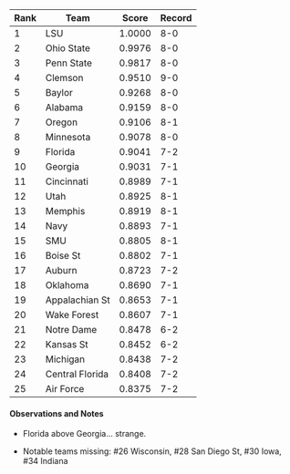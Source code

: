 Rank| Team | Score | Record
---|---|---|---
1 | LSU | 1.0000 | 8-0
2 | Ohio State | 0.9976 | 8-0
3 | Penn State | 0.9817 | 8-0
4 | Clemson | 0.9510 | 9-0
5 | Baylor | 0.9268 | 8-0
6 | Alabama | 0.9159 | 8-0
7 | Oregon | 0.9106 | 8-1
8 | Minnesota | 0.9078 | 8-0
9 | Florida | 0.9041 | 7-2
10 | Georgia | 0.9031 | 7-1
11 | Cincinnati | 0.8989 | 7-1
12 | Utah | 0.8925 | 8-1
13 | Memphis | 0.8919 | 8-1
14 | Navy | 0.8893 | 7-1
15 | SMU | 0.8805 | 8-1
16 | Boise St | 0.8802 | 7-1
17 | Auburn | 0.8723 | 7-2
18 | Oklahoma | 0.8690 | 7-1
19 | Appalachian St | 0.8653 | 7-1
20 | Wake Forest | 0.8607 | 7-1
21 | Notre Dame | 0.8478 | 6-2
22 | Kansas St | 0.8452 | 6-2
23 | Michigan | 0.8438 | 7-2
24 | Central Florida | 0.8408 | 7-2
25 | Air Force | 0.8375 | 7-2

#### Observations and Notes

* Florida above Georgia... strange.  

* Notable teams missing: #26 Wisconsin, #28 San Diego St, #30 Iowa, #34 Indiana